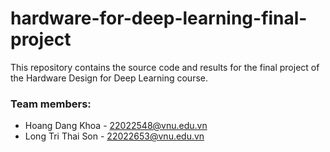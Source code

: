 # hardware-for-deep-learning-final-project

This repository contains the source code and results for the final project of the Hardware Design for Deep Learning course.
### Team members:
- Hoang Dang Khoa - 22022548@vnu.edu.vn
- Long Tri Thai Son - 22022653@vnu.edu.vn

